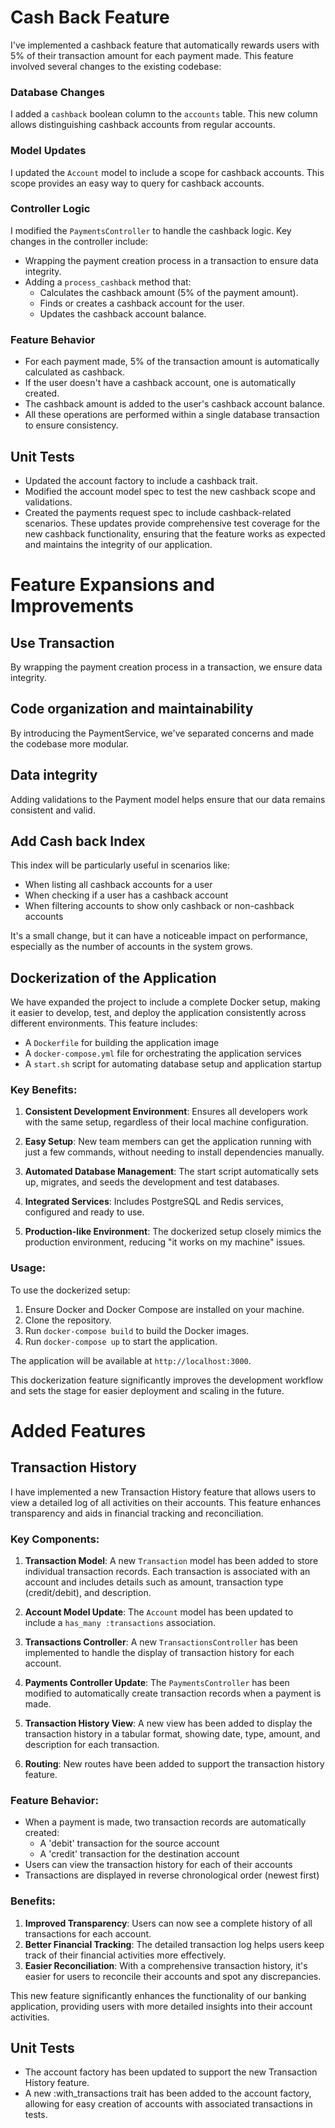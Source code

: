 # Cash Back Feature

I've implemented a cashback feature that automatically rewards users with 5% of their transaction amount for each payment made. This feature involved several changes to the existing codebase:

### Database Changes

I added a `cashback` boolean column to the `accounts` table. This new column allows distinguishing cashback accounts from regular accounts.

### Model Updates

I updated the `Account` model to include a scope for cashback accounts. This scope provides an easy way to query for cashback accounts.

### Controller Logic

I modified the `PaymentsController` to handle the cashback logic. Key changes in the controller include:
- Wrapping the payment creation process in a transaction to ensure data integrity.
- Adding a `process_cashback` method that:
  - Calculates the cashback amount (5% of the payment amount).
  - Finds or creates a cashback account for the user.
  - Updates the cashback account balance.

### Feature Behavior

- For each payment made, 5% of the transaction amount is automatically calculated as cashback.
- If the user doesn't have a cashback account, one is automatically created.
- The cashback amount is added to the user's cashback account balance.
- All these operations are performed within a single database transaction to ensure consistency.

## Unit Tests

- Updated the account factory to include a cashback trait.
- Modified the account model spec to test the new cashback scope and validations.
- Created the payments request spec to include cashback-related scenarios.
These updates provide comprehensive test coverage for the new cashback functionality, ensuring that the feature works as expected and maintains the integrity of our application.

# Feature Expansions and Improvements

## Use Transaction

By wrapping the payment creation process in a transaction, we ensure data integrity.

## Code organization and maintainability

 By introducing the PaymentService, we've separated concerns and made the codebase more modular.

 ## Data integrity

 Adding validations to the Payment model helps ensure that our data remains consistent and valid.

 ## Add Cash back Index

This index will be particularly useful in scenarios like:

- When listing all cashback accounts for a user
- When checking if a user has a cashback account
- When filtering accounts to show only cashback or non-cashback accounts

It's a small change, but it can have a noticeable impact on performance, especially as the number of accounts in the system grows.

## Dockerization of the Application

We have expanded the project to include a complete Docker setup, making it easier to develop, test, and deploy the application consistently across different environments. This feature includes:

- A `Dockerfile` for building the application image
- A `docker-compose.yml` file for orchestrating the application services
- A `start.sh` script for automating database setup and application startup

### Key Benefits:

1. **Consistent Development Environment**: Ensures all developers work with the same setup, regardless of their local machine configuration.

2. **Easy Setup**: New team members can get the application running with just a few commands, without needing to install dependencies manually.

3. **Automated Database Management**: The start script automatically sets up, migrates, and seeds the development and test databases.

4. **Integrated Services**: Includes PostgreSQL and Redis services, configured and ready to use.

5. **Production-like Environment**: The dockerized setup closely mimics the production environment, reducing "it works on my machine" issues.

### Usage:

To use the dockerized setup:

1. Ensure Docker and Docker Compose are installed on your machine.
2. Clone the repository.
3. Run `docker-compose build` to build the Docker images.
4. Run `docker-compose up` to start the application.

The application will be available at `http://localhost:3000`.

This dockerization feature significantly improves the development workflow and sets the stage for easier deployment and scaling in the future.

# Added Features

## Transaction History

I have implemented a new Transaction History feature that allows users to view a detailed log of all activities on their accounts. This feature enhances transparency and aids in financial tracking and reconciliation.

### Key Components:

1. **Transaction Model**: A new `Transaction` model has been added to store individual transaction records. Each transaction is associated with an account and includes details such as amount, transaction type (credit/debit), and description.

2. **Account Model Update**: The `Account` model has been updated to include a `has_many :transactions` association.

3. **Transactions Controller**: A new `TransactionsController` has been implemented to handle the display of transaction history for each account.

4. **Payments Controller Update**: The `PaymentsController` has been modified to automatically create transaction records when a payment is made.

5. **Transaction History View**: A new view has been added to display the transaction history in a tabular format, showing date, type, amount, and description for each transaction.

6. **Routing**: New routes have been added to support the transaction history feature.

### Feature Behavior:

- When a payment is made, two transaction records are automatically created:
  - A 'debit' transaction for the source account
  - A 'credit' transaction for the destination account
- Users can view the transaction history for each of their accounts
- Transactions are displayed in reverse chronological order (newest first)

### Benefits:

1. **Improved Transparency**: Users can now see a complete history of all transactions for each account.
2. **Better Financial Tracking**: The detailed transaction log helps users keep track of their financial activities more effectively.
3. **Easier Reconciliation**: With a comprehensive transaction history, it's easier for users to reconcile their accounts and spot any discrepancies.

This new feature significantly enhances the functionality of our banking application, providing users with more detailed insights into their account activities.

## Unit Tests

- The account factory has been updated to support the new Transaction History feature.
- A new :with_transactions trait has been added to the account factory, allowing for easy creation of accounts with associated transactions in tests.

